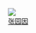 <div class="con-item">
    <a target="_blank" href="https://github.com/zyydfaglory">
        <image class="con-image" src="https://image.whzb.com/chain/StellarUI/头像/张园因.png"></image>
    </a>
    <a target="_blank" href="https://github.com/zyydfaglory"><div class="name">张园因</div></a>
</div>